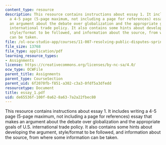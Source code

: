 ```yaml
---
content_type: resource
description: This resource contains instructions about essay 1. It includes writing
  a 4-5 page (5-page maximum, not including a page for references) essay that makes
  an argument about the debate over globalization and the appropriate goals of U.S.
  international trade policy. It also contains some hints about developing the argument,
  style/format to be followed, and information about the source, from where some information
  can be taken.
file: /ol-ocw-studio-app/courses/11-007-resolving-public-disputes-spring-2005/de65536f100f0a628a637a2a22fbec80_essay_1.pdf
file_size: 13768
file_type: application/pdf
learning_resource_types:
- Assignments
license: https://creativecommons.org/licenses/by-nc-sa/4.0/
ocw_type: OCWFile
parent_title: Assignments
parent_type: CourseSection
parent_uid: 6f2070fb-f851-a302-c3a3-0fdf5a3dfedd
resourcetype: Document
title: essay_1.pdf
uid: de65536f-100f-0a62-8a63-7a2a22fbec80
---
```

This resource contains instructions about essay 1. It includes writing a 4-5 page (5-page maximum, not including a page for references) essay that makes an argument about the debate over globalization and the appropriate goals of U.S. international trade policy. It also contains some hints about developing the argument, style/format to be followed, and information about the source, from where some information can be taken.